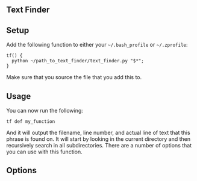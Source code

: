 ## Text Finder

## Setup

Add the following function to either your `~/.bash_profile` or `~/.zprofile`:

    tf() {
      python ~/path_to_text_finder/text_finder.py "$*";
    }

Make sure that you source the file that you add this to. 

## Usage

You can now run the following:

    tf def my_function

And it will output the filename, line number, and actual line of text that this
phrase is found on. It will start by looking in the current directory and then
recursively search in all subdirectories. There are a number of options that you
can use with this function.

## Options




